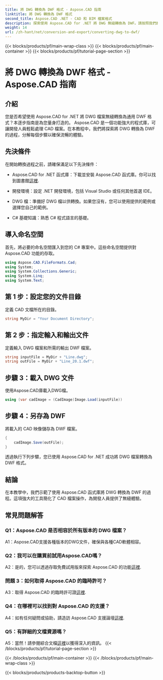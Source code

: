 ```yaml
---
title: 將 DWG 轉換為 DWF 格式 - Aspose.CAD 指南
linktitle: 將 DWG 轉換為 DWF 格式
second_title: Aspose.CAD .NET - CAD 和 BIM 檔案格式
description: 探索使用 Aspose.CAD for .NET 將 DWG 無縫轉換為 DWF。請按照我們的分步指南獲得無憂體驗。
weight: 14
url: /zh-hant/net/conversion-and-export/converting-dwg-to-dwf/
---
```


{{< blocks/products/pf/main-wrap-class >}}
{{< blocks/products/pf/main-container >}}
{{< blocks/products/pf/tutorial-page-section >}}

# 將 DWG 轉換為 DWF 格式 - Aspose.CAD 指南

## 介紹

您是否希望使用 Aspose.CAD for .NET 將 DWG 檔案無縫轉換為通用 DWF 格式？本逐步指南是為您量身打造的。 Aspose.CAD 是一個功能強大的程式庫，可讓開發人員輕鬆處理 CAD 檔案。在本教程中，我們將探索將 DWG 轉換為 DWF 的過程，分解每個步驟以確保流暢的體驗。

## 先決條件

在開始轉換過程之前，請確保滿足以下先決條件：

-  Aspose.CAD for .NET 函式庫：下載並安裝 Aspose.CAD 函式庫。你可以找到圖書館[這裡](https://releases.aspose.com/cad/net/).

- 開發環境：設定 .NET 開發環境，包括 Visual Studio 或任何其他首選 IDE。

- DWG 檔：準備好 DWG 檔以供轉換。如果您沒有，您可以使用提供的範例或選擇您自己的範例。

- C# 基礎知識：熟悉 C# 程式語言的基礎。

## 導入命名空間

首先，將必要的命名空間匯入到您的 C# 專案中。這些命名空間提供對 Aspose.CAD 功能的存取。

```csharp
using Aspose.CAD.FileFormats.Cad;
using System;
using System.Collections.Generic;
using System.Linq;
using System.Text;
```

## 第 1 步：設定您的文件目錄

定義 CAD 文檔所在的目錄。

```csharp
string MyDir = "Your Document Directory";
```

## 第 2 步：指定輸入和輸出文件

定義輸入 DWG 檔案和所需的輸出 DWF 檔案。

```csharp
string inputFile = MyDir + "Line.dwg";
string outFile = MyDir + "Line_20.1.dwf";
```

## 步驟 3：載入 DWG 文件

使用Aspose.CAD庫載入DWG檔。

```csharp
using (var cadImage = (CadImage)Image.Load(inputFile))
```

## 步驟 4：另存為 DWF

將載入的 CAD 映像儲存為 DWF 檔案。

```csharp
{
    cadImage.Save(outFile);
}
```

透過執行下列步驟，您已使用 Aspose.CAD for .NET 成功將 DWG 檔案轉換為 DWF 格式。

## 結論

在本教學中，我們示範了使用 Aspose.CAD 函式庫將 DWG 轉換為 DWF 的過程。這項強大的工具簡化了 CAD 檔案操作，為開發人員提供了無縫體驗。

## 常見問題解答

### Q1：Aspose.CAD 是否相容於所有版本的 DWG 檔案？

A1：Aspose.CAD支援各種版本的DWG文件，確保與各種CAD軟體相容。

### Q2：我可以在購買前試用Aspose.CAD嗎？

 A2：是的，您可以透過存取免費試用版來探索 Aspose.CAD 的功能[這裡](https://releases.aspose.com/).

### 問題 3：如何取得 Aspose.CAD 的臨時許可？

 A3：取得 Aspose.CAD 的臨時許可證[這裡](https://purchase.aspose.com/temporary-license/).

### Q4：在哪裡可以找到對 Aspose.CAD 的支援？

A4：如有任何疑問或協助，請造訪 Aspose.CAD 支援論壇[這裡](https://forum.aspose.com/c/cad/19).

### Q5：有詳細的文檔資源嗎？

 A5：當然！請參閱綜合文檔[這裡](https://reference.aspose.com/cad/net/)以獲得深入的資訊。
{{< /blocks/products/pf/tutorial-page-section >}}

{{< /blocks/products/pf/main-container >}}
{{< /blocks/products/pf/main-wrap-class >}}

{{< blocks/products/products-backtop-button >}}

